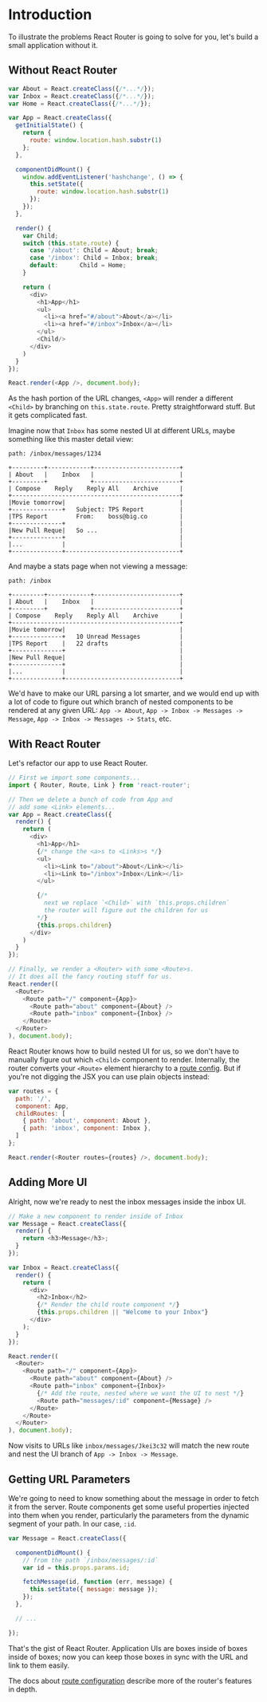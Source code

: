 # Introduction

To illustrate the problems React Router is going to solve for you, let's build a small application without it.

## Without React Router

```js
var About = React.createClass({/*...*/});
var Inbox = React.createClass({/*...*/});
var Home = React.createClass({/*...*/});

var App = React.createClass({
  getInitialState() {
    return {
      route: window.location.hash.substr(1)
    };
  },

  componentDidMount() {
    window.addEventListener('hashchange', () => {
      this.setState({
        route: window.location.hash.substr(1)
      });
    });
  },

  render() {
    var Child;
    switch (this.state.route) {
      case '/about': Child = About; break;
      case '/inbox': Child = Inbox; break;
      default:      Child = Home;
    }

    return (
      <div>
        <h1>App</h1>
        <ul>
          <li><a href="#/about">About</a></li>
          <li><a href="#/inbox">Inbox</a></li>
        </ul>
        <Child/>
      </div>
    )
  }
});

React.render(<App />, document.body);
```

As the hash portion of the URL changes, `<App>` will render a different `<Child>` by branching on `this.state.route`. Pretty straightforward stuff. But it gets complicated fast.

Imagine now that `Inbox` has some nested UI at different URLs, maybe something like this master detail view:

```
path: /inbox/messages/1234

+---------+------------+------------------------+
| About   |    Inbox   |                        |
+---------+            +------------------------+
| Compose    Reply    Reply All    Archive      |
+-----------------------------------------------+
|Movie tomorrow|                                |
+--------------+   Subject: TPS Report          |
|TPS Report        From:    boss@big.co         |
+--------------+                                |
|New Pull Reque|   So ...                       |
+--------------+                                |
|...           |                                |
+--------------+--------------------------------+
```

And maybe a stats page when not viewing a message:

```
path: /inbox

+---------+------------+------------------------+
| About   |    Inbox   |                        |
+---------+            +------------------------+
| Compose    Reply    Reply All    Archive      |
+-----------------------------------------------+
|Movie tomorrow|                                |
+--------------+   10 Unread Messages           |
|TPS Report    |   22 drafts                    |
+--------------+                                |
|New Pull Reque|                                |
+--------------+                                |
|...           |                                |
+--------------+--------------------------------+
```

We'd have to make our URL parsing a lot smarter, and we would end up with a lot of code to figure out which branch of nested components to be rendered at any given URL: `App -> About`, `App -> Inbox -> Messages -> Message`, `App -> Inbox -> Messages -> Stats`, etc.

## With React Router

Let's refactor our app to use React Router.

```js
// First we import some components...
import { Router, Route, Link } from 'react-router';

// Then we delete a bunch of code from App and
// add some <Link> elements...
var App = React.createClass({
  render() {
    return (
      <div>
        <h1>App</h1>
        {/* change the <a>s to <Links>s */}
        <ul>
          <li><Link to="/about">About</Link></li>
          <li><Link to="/inbox">Inbox</Link></li>
        </ul>

        {/*
          next we replace `<Child>` with `this.props.children`
          the router will figure out the children for us
        */}
        {this.props.children}
      </div>
    )
  }
});

// Finally, we render a <Router> with some <Route>s.
// It does all the fancy routing stuff for us.
React.render((
  <Router>
    <Route path="/" component={App}>
      <Route path="about" component={About} />
      <Route path="inbox" component={Inbox} />
    </Route>
  </Router>
), document.body);
```

React Router knows how to build nested UI for us, so we don't have to manually figure out which `<Child>` component to render. Internally, the router converts your `<Route>` element hierarchy to a [route config](Glossary.md#routeconfig). But if you're not digging the JSX you can use plain objects instead:

```js
var routes = {
  path: '/',
  component: App,
  childRoutes: [
    { path: 'about', component: About },
    { path: 'inbox', component: Inbox },
  ]
};

React.render(<Router routes={routes} />, document.body);
```

## Adding More UI

Alright, now we're ready to nest the inbox messages inside the inbox UI.

```js
// Make a new component to render inside of Inbox
var Message = React.createClass({
  render() {
    return <h3>Message</h3>;
  }
});

var Inbox = React.createClass({
  render() {
    return (
      <div>
        <h2>Inbox</h2>
        {/* Render the child route component */}
        {this.props.children || "Welcome to your Inbox"}
      </div>
    );
  }
});

React.render((
  <Router>
    <Route path="/" component={App}>
      <Route path="about" component={About} />
      <Route path="inbox" component={Inbox}>
        {/* Add the route, nested where we want the UI to nest */}
        <Route path="messages/:id" component={Message} />
      </Route>
    </Route>
  </Router>
), document.body);
```

Now visits to URLs like `inbox/messages/Jkei3c32` will match the new route and nest the UI branch of `App -> Inbox -> Message`.

## Getting URL Parameters

We're going to need to know something about the message in order to fetch it from the server. Route components get some useful properties injected into them when you render, particularly the parameters from the dynamic segment of your path. In our case, `:id`.

```js
var Message = React.createClass({

  componentDidMount() {
    // from the path `/inbox/messages/:id`
    var id = this.props.params.id;

    fetchMessage(id, function (err, message) {
      this.setState({ message: message });
    });
  },

  // ...

});
```

That's the gist of React Router. Application UIs are boxes inside of boxes inside of boxes; now you can keep those boxes in sync with the URL and link to them easily.

The docs about [route configuration](RouteConfiguration.md) describe more of the router's features in depth.
